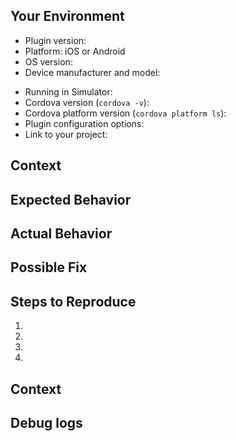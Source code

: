 <!-- PLEASE DON'T DELETE THIS TEMPLATE, OR YOUR ISSUE WILL BE CLOSED/IGNORED !!! -->

<!--- Provide a general summary of the issue in the Title above -->

## Your Environment

<!--- Include as many relevant details about the environment you experienced the bug in -->
<!--- Please specify exact version numbers and don't use terms like "latest", as such reference to numeric version changes over the time -->

- Plugin version:
- Platform: iOS or Android
- OS version:
- Device manufacturer and model:
<!--- If Simulator was used instead of real device, type Yes in following section -->
- Running in Simulator:
- Cordova version (`cordova -v`):
- Cordova platform version (`cordova platform ls`):
- Plugin configuration options:
- Link to your project:

## Context

<!--- Provide a more detailed introduction to the issue itself, and why you consider it to be a bug -->

## Expected Behavior

<!--- Tell us what should happen -->

## Actual Behavior

<!--- Tell us what happens instead -->

## Possible Fix

<!--- Not obligatory, but suggest a fix or reason for the bug -->

## Steps to Reproduce

<!--- Provide a link to a live example, or an unambiguous set of steps to -->
<!--- reproduce this bug include code to reproduce, if relevant -->

1.
2.
3.
4.

## Context

<!--- How has this bug affected you? What were you trying to accomplish? -->

## Debug logs

<!-- Relevant parts from printAndroidLogs or printIosLogs.
More info in README.md section Debugging.
If you're reporting app crash also provide output of "adb logcat" -->
